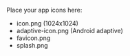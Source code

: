 Place your app icons here:
- icon.png (1024x1024)
- adaptive-icon.png (Android adaptive)
- favicon.png
- splash.png
